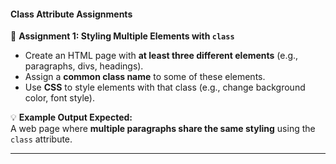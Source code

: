 #### **Class Attribute Assignments**  

📌 **Assignment 1: Styling Multiple Elements with `class`**  
- Create an HTML page with **at least three different elements** (e.g., paragraphs, divs, headings).  
- Assign a **common class name** to some of these elements.  
- Use **CSS** to style elements with that class (e.g., change background color, font style).  

💡 **Example Output Expected:**  
A web page where **multiple paragraphs share the same styling** using the `class` attribute.  

---